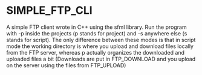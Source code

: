 # SIMPLE_FTP_CLI
A simple FTP client wrote in C++ using the sfml library. Run the program with -p inside the projects (p stands for project) and -s anywhere else (s stands for script). The only difference between these modes is that in script mode the working directory is where you upload and download files locally from the FTP server, whereas p actually organizes the downloaded and uploaded files a bit (Downloads are put in FTP_DOWNLOAD and you upload on the server using the files from FTP_UPLOAD)
